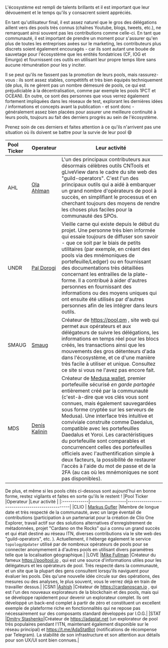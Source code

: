 L'écosystème est rempli de talents brillants et il est important que leur dévouement et le temps qu'ils y consacrent soient appréciés.

En tant qu'utilisateur final, il est assez naturel que le gros des délégations aillent vers des pools très connus (chaînes Youtube, blogs, tweets, etc.), ne remarquant ainsi souvent pas les contributions comme celle-ci. En tant que communauté, il est important de prendre un moment pour s'assurer qu'en plus de toutes les entreprises axées sur le marketing, les contributeurs plus discrets soient également encouragés - car ils sont autant une bouée de sauvetage pour l'écosystème que les entités fondatrices  (CF, IOG et Emurgo) et fournissent ces outils en utilisant leur propre temps libre sans aucune rémunération pour les y inciter.

Il se peut qu'ils ne fassent pas la promotion de leurs pools, mais rassurez-vous : ils sont assez stables, compétitifs et très bien équipés techniquement (de plus, ils ne gèrent pas un nombre démesuré de pools, ce qui est préjudiciable à la décentralisation, comme par exemple les pools 1PCT et OCEAN). En outre, ce sont des personnes que vous verrez également fortement impliquées dans les réseaux de test, explorant les dernières idées / informations et concepts avant la publication - et sont donc - généralement assez bien placées pour assurer une meilleure continuité à leurs pools, toujours au fait des derniers progrès au sein de l'écosystème.

Prenez soin de ces derniers et faites attention à ce qu'ils n'arrivent pas une situation où ils doivent se battre pour la survie de leur pool :smile:

|Pool Ticker   |Operateur          |Leur activité                                  |
|:-------------|------------------|-------------------------------------------------|
|AHL           |[Ola Ahlman]      |L'un des principaux contributeurs aux désormais célèbres outils CNTools et gLiveView dans le cadre du site web des "guild-operators". C'est l'un des principaux outils qui a aidé à embarquer un grand nombre  d'opérateurs de pool à succès, en simplifiant le processus et en cherchant toujours des moyens de rendre les choses plus faciles pour la communauté des SPOs.|
|UNDR          |[Pal Dorogi]      |Vieille carne qui existe depuis le début du projet. Une personne très bien informée qui essaie toujours de diffuser son savoir - que ce soit par le biais de petits utilitaires (par exemple, en créant des pools via des mnémoniques de portefeuille/Ledger) ou en fournissant des documentations très détaillées concernant les entrailles de la plate-forme. Il a contribué à aider d'autres personnes en fournissant des informations ou des moyens uniques qui ont ensuite été utilisés par d'autres personnes afin de  les intégrer dans leurs outils.|
|SMAUG         |[Smaug]           |Créateur de https://pool.pm , site web qui permet aux opérateurs et aux délégateurs de suivre les délégations, les informations en temps réel pour les blocs créés, les transactions ainsi que les mouvements des gros détenteurs d'ada dans l'écosystème, et ce d'une manière très facile à utiliser et unique. Consultez ce site si vous ne l'avez pas encore fait.|
|MDS           | [Denis Kalinin] | Créateur de [Medusa wallet](https://adawallet.io), premier portefeuille sécurisé *en garde partagée* entièrement créé par la communauté (c'est-à-dire que vos clés vous sont connues, mais également sauvegardées sous forme cryptée sur les serveurs de Medusa). Une interface très intuitive et conviviale construite comme Daedalus, compatible avec les portefeuilles Daedalus et Yoroi. Les caractéristiques du portefeuille sont comparables et concurrencent celles des portefeuilles officiels avec  l'authentification simple à deux facteurs, la possibilité de restaurer l'accès à l'aide du mot de passe et de la 2FA (au cas où les mnémoniques ne sont pas disponibles).|

De plus, et même si les pools cités ci-dessous sont aujourd'hui en bonne forme, restez vigilants et faites en sorte qu'ils le restent !
|Pool Ticker   |Operateur          |Leur activité                                  |
|:-------------|------------------|-------------------------------------------------|
|CLIO          | [Markus Gufler]   |Membre de longue date et très respecté de la communauté, avec un large éventail de contributions (participation à un partenariat pour la création de Clio One Explorer, travail actif sur des solutions alternatives d'enregistrement de métadonnées, projet "Cardano on the Rocks" qui a connu un grand succès et qui était destiné au réseau ITN, diverses contributions via le site web des "guild-operators", etc. ). Actuellement, il héberge également le service `topologyUpdater` utilisé par de nombreux opérateurs de pools pour se connecter anonymement à d'autres pools en utilisant divers paramètres telle que la localisation géographique.|
|LOVE          |[Mike Fullman]    |Créateur du fameux https://pooltool.io , qui est une source d'informations utiles pour les délégateurs et les opérateurs de pool. Très respecté dans la communauté, et un site que la plupart des gens consultent lorsqu'ils naviguent pour évaluer les pools. Dès qu'une nouvelle idée circule sur des opérations, des mesures ou des analyses, le plus souvent, vous le verrez déjà en train de travailler dessus.|
|CSN1          |[Ashish]          |Créateur de https://cardanoscan.io , qui est l'un des nouveaux explorateurs de la blockchain et des pools, mais qui se développe rapidement pour devenir un explorateur complet. Ils ont développé un back-end complet à partir de zéro et constituent un excellent exemple de plateforme riche en fonctionnalités qui ne repose pas nécessairement sur des composants standard développés par I.O.G.|
|STAT          |[Dmitry Stashenko]|Créateur de https://adastat.net (un explorateur de pool très populaires pendant l'ITN, maintenant également disponible sur le réseau principal) et https://t.me/AdaStatBot (notifications de récompense par Telegram). La stabilité de son infrastructure et son attention aux détails pour son UX/UI sont bien connues.|

[Mike Fullman]: https://t.me/papacarp
[Ashish]: https://t.me/blStitch
[Markus Gufler]: https://t.me/gufmar
[Pal Dorogi]: https://t.me/iilap
[Ola Ahlman]: https://t.me/olaahlman
[Smaug]: https://t.me/SmaugPool
[Dmitry Stashenko]: https://t.me/dmitry_stas
[Denis Kalinin]: https://t.me/Fell_x27
